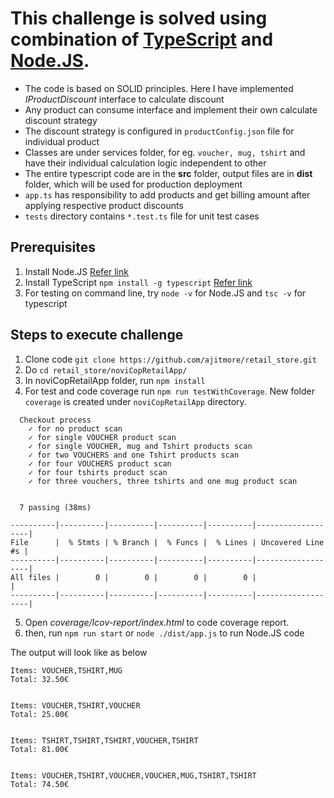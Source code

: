 # This challenge is solved using combination of **[TypeScript](http://www.typescriptlang.org/)** and **[Node.JS](https://nodejs.org/en/)**.

* The code is based on SOLID principles. Here I have implemented *IProductDiscount* interface to calculate discount
* Any product can consume interface and implement their own calculate discount strategy
* The discount strategy is configured in `productConfig.json` file for individual product
* Classes are under services folder, for eg. `voucher, mug, tshirt` and have their individual calculation logic independent to other
* The entire typescript code are in the **src** folder, output files are in **dist** folder, which will be used for production deployment
* `app.ts` has responsibility to add products and get billing amount after applying respective product discounts
* `tests` directory contains `*.test.ts` file for unit test cases

## Prerequisites
1. Install Node.JS [Refer link](https://nodejs.org/en/download/)
2. Install TypeScript `npm install -g typescript` [Refer link](http://www.typescriptlang.org/index.html#download-links)
3. For testing on command line, try `node -v` for Node.JS and `tsc -v` for typescript

## Steps to execute challenge

1. Clone code `git clone https://github.com/ajitmore/retail_store.git`
2. Do `cd retail_store/noviCopRetailApp/`
3. In noviCopRetailApp folder, run `npm install`
4. For test and code coverage run `npm run testWithCoverage`. New folder `coverage` is created under `noviCopRetailApp` directory. 
```  
  Checkout process
    ✓ for no product scan
    ✓ for single VOUCHER product scan
    ✓ for single VOUCHER, mug and Tshirt products scan
    ✓ for two VOUCHERS and one Tshirt products scan
    ✓ for four VOUCHERS product scan
    ✓ for four tshirts product scan
    ✓ for three vouchers, three tshirts and one mug product scan


  7 passing (38ms)

----------|----------|----------|----------|----------|-------------------|
File      |  % Stmts | % Branch |  % Funcs |  % Lines | Uncovered Line #s |
----------|----------|----------|----------|----------|-------------------|
All files |        0 |        0 |        0 |        0 |                   |
----------|----------|----------|----------|----------|-------------------|
```
5. Open *coverage/Icov-report/index.html* to code coverage report.
6. then, run `npm run start` or `node ./dist/app.js` to run Node.JS code

The output will look like as below
```
Items: VOUCHER,TSHIRT,MUG
Total: 32.50€


Items: VOUCHER,TSHIRT,VOUCHER
Total: 25.00€


Items: TSHIRT,TSHIRT,TSHIRT,VOUCHER,TSHIRT
Total: 81.00€


Items: VOUCHER,TSHIRT,VOUCHER,VOUCHER,MUG,TSHIRT,TSHIRT
Total: 74.50€
```
